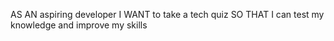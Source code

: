 AS AN aspiring developer
I WANT to take a tech quiz
SO THAT I can test my knowledge and improve my skills
